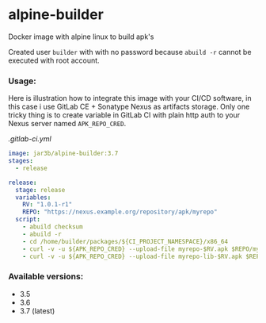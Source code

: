 # alpine-builder
Docker image with alpine linux to build apk's

Created user `builder` with with no password because `abuild -r` cannot be executed with root account.


### Usage:
Here is illustration how to integrate this image with your CI/CD software,
in this case i use GitLab CE + Sonatype Nexus as artifacts storage. Only one
tricky thing is to create variable in GitLab CI with plain http auth to your
Nexus server named `APK_REPO_CRED`.

_.gitlab-ci.yml_
```yaml
image: jar3b/alpine-builder:3.7
stages:
  - release

release:
  stage: release
  variables:
    RV: "1.0.1-r1"
    REPO: "https://nexus.example.org/repository/apk/myrepo"
  script:
    - abuild checksum
    - abuild -r
    - cd /home/builder/packages/${CI_PROJECT_NAMESPACE}/x86_64
    - curl -v -u ${APK_REPO_CRED} --upload-file myrepo-$RV.apk $REPO/myrepo-$RV.apk
    - curl -v -u ${APK_REPO_CRED} --upload-file myrepo-lib-$RV.apk $REPO/myrepo-lib-$RV.apk
```

### Available versions:
- 3.5
- 3.6
- 3.7 (latest)